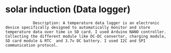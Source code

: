 # solar induction (Data logger)
                Description: A temperature data logger is an electronic device specifically designed to automatically monitor and store temperature data over time in SD card. I used Arduino NANO controller. Collecting the different module like DC-DC convertor, charging module, SD card module & RTC  and 3.7v DC battery. I used I2C and SPI communication protocol.

